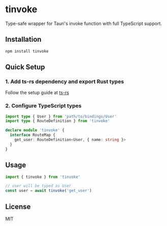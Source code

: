 # tinvoke

Type-safe wrapper for Tauri's invoke function with full TypeScript support.

## Installation

```bash
npm install tinvoke
```

## Quick Setup

### 1. Add ts-rs dependency and export Rust types

Follow the setup guide at [ts-rs](https://github.com/Aleph-Alpha/ts-rs#get-started)

### 2. Configure TypeScript types

```typescript
import type { User } from 'path/to/bindings/User'
import type { RouteDefinition } from 'tinvoke'

declare module 'tinvoke' {
  interface RouteMap {
    get_user: RouteDefinition<User, { name: string }>
  }
}
```

## Usage

```typescript
import { tinvoke } from 'tinvoke'

// user will be typed as User
const user = await tinvoke('get_user')
```

## License

MIT
